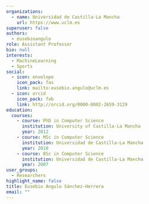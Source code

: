 ```yaml
---
organizations:
  - name: Universidad de Castilla-La Mancha
    url: https://www.uclm.es
superuser: false
authors:
  - eusebioangulo
role: Assistant Professor
bio: null
interests:
  - MachineLearning
  - Sports
social:
  - icon: envelope
    icon_pack: fas
    link: mailto:eusebio.angulo@uclm.es
  - icon: orcid
    icon_pack: fab
    link: http://orcid.org/0000-0002-2659-3129
education:
  courses:
    - course: PhD in Computer Science
      institution: University of Castilla-La Mancha
      year: 2012
    - course: MSc in Computer Science
      institution: Universidad de Castilla-La Mancha
      year: 2010
    - course: BSc in Computer Science
      institution: Universidad de Castilla-La Mancha
      year: 2007
user_groups:
  - Researchers
highlight_name: false
title: Eusebio Angulo Sánchez-Herrera
email: ""
---
```

